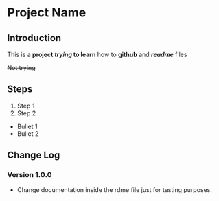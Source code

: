 # Project Name

## Introduction
This is a **project _trying_ to learn** how to  **github**  and ***readme*** files

~~Not trying~~

## Steps
1. Step 1
2. Step 2

- Bullet 1
- Bullet 2

## Change Log

### Version 1.0.0
  - Change documentation inside the rdme file just for testing purposes.

